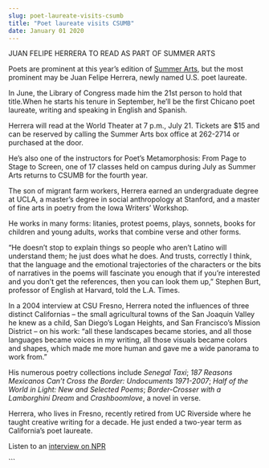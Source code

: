 ```yaml
---
slug: poet-laureate-visits-csumb
title: "Poet laureate visits CSUMB"
date: January 01 2020
---
```


 
<p>JUAN FELIPE HERRERA TO READ AS PART OF SUMMER ARTS</p>
<p>
  Poets are prominent at this year’s edition of
  <a href="https://csusummerarts.org">Summer Arts</a>, but the most prominent may
  be Juan Felipe Herrera, newly named U.S. poet laureate.
</p>
<p>
  In June, the Library of Congress made him the 21st person to hold that
  title.When he starts his tenure in September, he’ll be the first Chicano poet
  laureate, writing and speaking in English and Spanish.
</p>
<p>
  Herrera will read at the World Theater at 7 p.m., July 21. Tickets are $15 and
  can be reserved by calling the Summer Arts box office at 262&#45;2714 or
  purchased at the door.
</p>
<p>
  He’s also one of the instructors for Poet’s Metamorphosis: From Page to Stage
  to Screen, one of 17 classes held on campus during July as Summer Arts returns
  to CSUMB for the fourth year.
</p>
<p>
  The son of migrant farm workers, Herrera earned an undergraduate degree at
  UCLA, a master’s degree in social anthropology at Stanford, and a master of
  fine arts in poetry from the Iowa Writers’ Workshop.
</p>
<p>
  He works in many forms: litanies, protest poems, plays, sonnets, books for
  children and young adults, works that combine verse and other forms.
</p>
<p>
  “He doesn’t stop to explain things so people who aren’t Latino will understand
  them; he just does what he does. And trusts, correctly I think, that the
  language and the emotional trajectories of the characters or the bits of
  narratives in the poems will fascinate you enough that if you’re interested
  and you don’t get the references, then you can look them up,” Stephen Burt,
  professor of English at Harvard, told the L.A. Times.
</p>
<p>
  In a 2004 interview at CSU Fresno, Herrera noted the influences of three
  distinct Californias – the small agricultural towns of the San Joaquin Valley
  he knew as a child, San Diego’s Logan Heights, and San Francisco’s Mission
  District – on his work: “all these landscapes became stories, and all those
  languages became voices in my writing, all those visuals became colors and
  shapes, which made me more human and gave me a wide panorama to work from.”
</p>
<p>
  His numerous poetry collections include <em>Senegal Taxi</em>;
  <em
    >187 Reasons Mexicanos Can’t Cross the Border: Undocuments 1971&#45;2007</em
  >; <em>Half of the World in Light: New and Selected Poems</em>;
  <em>Border&#45;Crosser with a Lamborghini Dream</em> and
  <em>Crashboomlove</em>, a novel in verse.
</p>
<p>
  Herrera, who lives in Fresno, recently retired from UC Riverside where he
  taught creative writing for a decade. He just ended a two&#45;year term as
  California’s poet laureate.
</p>
<p>
  Listen to an
  <a
    href="https://www.npr.org/sections/thetwo&#45;way/2015/06/10/412909814/juan&#45;felipe&#45;herrera&#45;named&#45;u&#45;s&#45;poet&#45;laureate"
    >interview on NPR</a
  >
</p>
```
